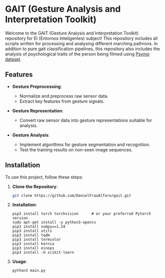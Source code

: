 # GAIT (Gesture Analysis and Interpretation Toolkit)

Welcome to the GAIT (Gesture Analysis and Interpretation Toolkit) repository for EI (Entornos Inteligentes) subject! This repository includes all scripts written for processing and analysing different marching pathrons. In addition to pure gait classification pipelines, this repository also includes the analysis of psychological traits of the person being filmed using [Psymo dataset](https://openaccess.thecvf.com/content/WACV2024/papers/Cosma_PsyMo_A_Dataset_for_Estimating_Self-Reported_Psychological_Traits_From_Gait_WACV_2024_paper.pdf).

## Features

- **Gesture Preprocessing**:
  - Normalize and preprocess raw sensor data.
  - Extract key features from gesture signals.

- **Gesture Representation**:
  - Convert raw sensor data into gesture representations suitable for analysis.

- **Gesture Analysis**:
  - Implement algorithms for gesture segmentation and recognition.
  - Test the training results on non-seen image sequences.

## Installation

To use this project, follow these steps:

1. **Clone the Repository**:

   ```bash
   git clone https://github.com/DanielFrauAlfaro/gait.git
   
2. **Installation**:
   ```
   pip3 install torch torchvision      # or your preferred Pytorch version
   sudo apt-get install -y python3-opencv
   pip3 install numpy==1.24
   pip3 install utils
   pip3 install tqdm
   pip3 install termcolor
   pip3 install kornia
   pip3 install einops
   pip3 install -U scikit-learn
   
3. **Usage**:
   ```bash
   python3 main.py
